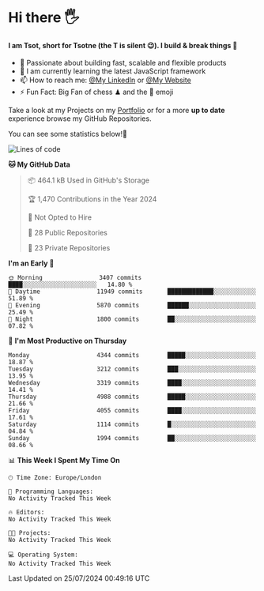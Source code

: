 # Hi there :raised_hand_with_fingers_splayed:
#### I am Tsot, short for Tsotne (the T is silent :wink:). I build & break things :space_invader:
- :telescope: Passionate about building fast, scalable and flexible products
- :seedling: I am currently learning the latest JavaScript framework 
- :mailbox: How to reach me: [@My LinkedIn](https://www.linkedin.com/in/tsotne-gvadzabia/) or [@My Website](https://tsotne.co.uk/contact)
- :zap: Fun Fact: Big Fan of chess ♟ and the 👾 emoji

Take a look at my Projects on my [Portfolio](https://tsotne.co.uk/) or for a more **up to date** experience browse my GitHub Repositories.

You can see some statistics below!:space_invader:
<!--START_SECTION:waka-->
![Lines of code](https://img.shields.io/badge/From%20Hello%20World%20I%27ve%20Written-8.3%20million%20lines%20of%20code-blue)

**🐱 My GitHub Data** 

> 📦 464.1 kB Used in GitHub's Storage 
 > 
> 🏆 1,470 Contributions in the Year 2024
 > 
> 🚫 Not Opted to Hire
 > 
> 📜 28 Public Repositories 
 > 
> 🔑 23 Private Repositories 
 > 
**I'm an Early 🐤** 

```text
🌞 Morning                3407 commits        ████░░░░░░░░░░░░░░░░░░░░░   14.80 % 
🌆 Daytime                11949 commits       █████████████░░░░░░░░░░░░   51.89 % 
🌃 Evening                5870 commits        ██████░░░░░░░░░░░░░░░░░░░   25.49 % 
🌙 Night                  1800 commits        ██░░░░░░░░░░░░░░░░░░░░░░░   07.82 % 
```
📅 **I'm Most Productive on Thursday** 

```text
Monday                   4344 commits        █████░░░░░░░░░░░░░░░░░░░░   18.87 % 
Tuesday                  3212 commits        ███░░░░░░░░░░░░░░░░░░░░░░   13.95 % 
Wednesday                3319 commits        ████░░░░░░░░░░░░░░░░░░░░░   14.41 % 
Thursday                 4988 commits        █████░░░░░░░░░░░░░░░░░░░░   21.66 % 
Friday                   4055 commits        ████░░░░░░░░░░░░░░░░░░░░░   17.61 % 
Saturday                 1114 commits        █░░░░░░░░░░░░░░░░░░░░░░░░   04.84 % 
Sunday                   1994 commits        ██░░░░░░░░░░░░░░░░░░░░░░░   08.66 % 
```


📊 **This Week I Spent My Time On** 

```text
🕑︎ Time Zone: Europe/London

💬 Programming Languages: 
No Activity Tracked This Week

🔥 Editors: 
No Activity Tracked This Week

🐱‍💻 Projects: 
No Activity Tracked This Week

💻 Operating System: 
No Activity Tracked This Week
```


 Last Updated on 25/07/2024 00:49:16 UTC
<!--END_SECTION:waka-->
